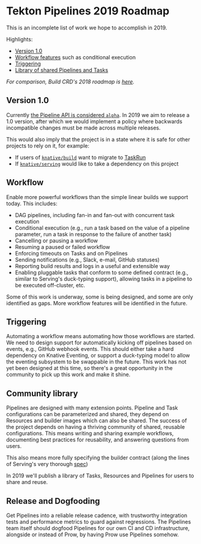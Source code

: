 # Tekton Pipelines 2019 Roadmap

This is an incomplete list of work we hope to accomplish in 2019.

Highlights:

* [Version 1.0](#version-10)
* [Workflow features](#workflow) such as conditional execution
* [Triggering](#triggering)
* [Library of shared Pipelines and Tasks](#community-library)

_For comparison, Build CRD's 2018 roadmap is
[here](https://github.com/knative/build/blob/master/roadmap-2018.md)._

## Version 1.0

Currently [the Pipeline API is considered `alpha`](api_compatibility_policy.md).
In 2019 we aim to release a 1.0 version, after which we would implement a policy
where backwards incompatible changes must be made across multiple releases.

This would also imply that the project is in a state where it is safe for other
projects to rely on it, for example:

- If users of [`knative/build`](https://github.com/knative/build) want to migrate to
  [TaskRun](docs/taskruns.md)
- If [`knative/serving`](https://github.com/knative/serving) would like to take a
  dependency on this project

## Workflow

Enable more powerful workflows than the simple linear builds we support today.
This includes:

- DAG pipelines, including fan-in and fan-out with concurrent task execution
- Conditional execution (e.g., run a task based on the value of a pipeline
  parameter, run a task in response to the failure of another task)
- Cancelling or pausing a workflow
- Resuming a paused or failed workflow
- Enforcing timeouts on Tasks and on Pipelines
- Sending notifications (e.g., Slack, e-mail, GitHub statuses)
- Reporting build results and logs in a useful and extensible way
- Enabling pluggable tasks that conform to some defined contract (e.g., similar
  to Serving's duck-typing support), allowing tasks in a pipeline to be executed
  off-cluster, etc.

Some of this work is underway, some is being designed, and some are only
identified as gaps. More workflow features will be identified in the future.

## Triggering

Automating a workflow means automating how those workflows are started. We need
to design support for automatically kicking off pipelines based on events, e.g.,
GitHub webhook events. This should either take a hard dependency on Knative
Eventing, or support a duck-typing model to allow the eventing subsystem to be
swappable in the future. This work has not yet been designed at this time, so
there's a great opportunity in the community to pick up this work and make it
shine.

## Community library

Pipelines are designed with many extension points. Pipeline and Task
configurations can be parameterized and shared, they depend on Resources and
builder images which can also be shared. The success of the project depends on
having a thriving community of shared, reusable configurations. This means
writing and sharing example workflows, documenting best practices for
reusability, and answering questions from users.

This also means more fully specifying the builder contract (along the lines of
Serving's very thorough
[spec](https://github.com/knative/serving/blob/master/docs/spec/spec.md))

In 2019 we'll publish a library of Tasks, Resources and Pipelines for users to
share and reuse.

## Release and Dogfooding

Get Pipelines into a reliable release cadence, with trustworthy integration
tests and performance metrics to guard against regressions. The Pipelines team
itself should dogfood Pipelines for our own CI and CD infrastructure, alongside
or instead of Prow, by having Prow use Pipelines somehow.